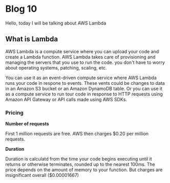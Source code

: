 # Blog 10

Hello, today I will be talking about AWS Lambda

## What is Lambda   

AWS Lambda is a compute service where you can upload your code and create a Lambda function. AWS Lambda takes care of provisioning and managing the servers that you use to run the code. you don't have to worry about operating systems, patching, scaling, etc.

You can use it as an event-driven compute service where AWS Lambda runs your code in respone to events. These vents could be changes to data in an Amazon S3 bucket or an Amazon DynamoDB table. Or you can use it as a compute service to run tour code in response to HTTP requests using Amazon API Gateway or API calls made using AWS SDKs. 


### Pricing

**Number of requests**

First 1 million requests are free. AWS then charges $0.20 per million requests.

**Duration**

Duration is calculatd from the time your code begins executing until it returns or otherwise terminates, rounded up to the nearest 100ms. The price depends on the amount of memory to your function. But charges are insignificant overall ($0.00001667)
